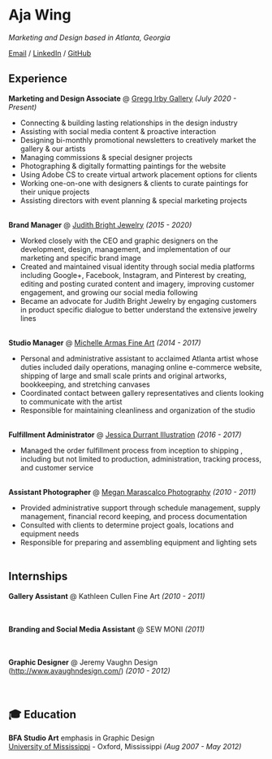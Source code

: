 # Aja Wing

_Marketing and Design based in Atlanta, Georgia_ <br>

[Email](mailto:aja.wing@outlook.com) / [LinkedIn](https://www.linkedin.com/in/aja-wing/) / [GitHub](https://github.com/ajawing/)

## Experience

**Marketing and Design Associate** @ [Gregg Irby Gallery](https://www.greggirbygallery.com/) _(July 2020 - Present)_ <br>
  - Connecting & building lasting relationships in the design industry
  - Assisting with social media content & proactive interaction
  - Designing bi-monthly promotional newsletters to creatively market the gallery & our artists
  - Managing commissions & special designer projects
  - Photographing & digitally formatting paintings for the website
  - Using Adobe CS to create virtual artwork placement options for clients
  - Working one-on-one with designers & clients to curate paintings for their unique projects
  - Assisting directors with event planning & special marketing projects
<br><br>

**Brand Manager** @ [Judith Bright Jewelry](https://judithbright.com/) _(2015 - 2020)_ <br>
  - Worked closely with the CEO and graphic designers on the development, design, management, and implementation of our marketing and specific brand image
  - Created and maintained visual identity through social media platforms including Google+, Facebook, Instagram, and Pinterest by creating, editing and posting curated content and imagery, improving customer engagement, and growing our social media following
  - Became an advocate for Judith Bright Jewelry by engaging customers in product specific dialogue to better understand the extensive jewelry lines
<br><br>

**Studio Manager** @ [Michelle Armas Fine Art](https://www.michellearmas.com/) _(2014 - 2017)_ <br>
  - Personal and administrative assistant to acclaimed Atlanta artist whose duties included daily operations, managing online e-commerce website, shipping of large and small scale prints and original artworks, bookkeeping, and stretching canvases
  - Coordinated contact between gallery representatives and clients looking to communicate with the artist
  - Responsible for maintaining cleanliness and organization of the studio
<br><br>

**Fulfillment Administrator** @ [Jessica Durrant Illustration](http://jessicadurrant.com/) _(2016 - 2017)_ <br>
  - Managed the order fulfillment process from inception to shipping , including but not limited to production, administration, tracking process, and customer service
<br><br>

**Assistant Photographer** @ [Megan Marascalco Photography](https://www.linkedin.com/in/megan-marascalco-60993a5/) _(2010 - 2011)_ <br>
  - Provided administrative support through schedule management, supply management, financial record keeping, and process documentation
  - Consulted with clients to determine project goals, locations and equipment needs
  - Responsible for preparing and assembling equipment and lighting sets
<br><br>

## Internships

**Gallery Assistant** @ Kathleen Cullen Fine Art _(2010 - 2011)_ <br>
<br><br>

**Branding and Social Media Assistant** @ SEW MONI _(2011)_ <br>
<br><br>

**Graphic Designer** @ Jeremy Vaughn Design (http://www.avaughndesign.com/) _(2010 - 2012)_ <br>
<br><br>

## 🎓 Education

**BFA Studio Art** emphasis in Graphic Design<br>
[University of Mississippi](https://olemiss.edu/) - Oxford, Mississippi _(Aug 2007 - May 2012)_ <br>
